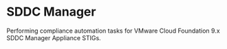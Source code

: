 # SDDC Manager
Performing compliance automation tasks for VMware Cloud Foundation 9.x SDDC Manager Appliance STIGs.

